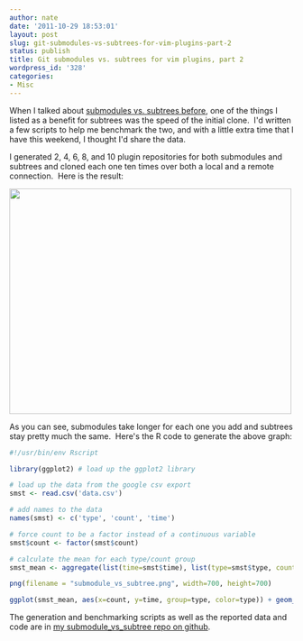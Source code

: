 ```yaml
---
author: nate
date: '2011-10-29 18:53:01'
layout: post
slug: git-submodules-vs-subtrees-for-vim-plugins-part-2
status: publish
title: Git submodules vs. subtrees for vim plugins, part 2
wordpress_id: '328'
categories:
- Misc
---
```


When I talked about <a href="/2011/05/18/git-submodules-vs-subtrees-for-vim-plugins/">submodules vs. subtrees before</a>, one of the things I listed as a benefit for subtrees was the speed of the initial clone.  I'd written a few scripts to help me benchmark the two, and with a little extra time that I have this weekend, I thought I'd share the data.

I generated 2, 4, 6, 8, and 10 plugin repositories for both submodules and subtrees and cloned each one ten times over both a local and a remote connection.  Here is the result:

<a href="/uploads/2011/10/submodule_vs_subtree.png"><img class="alignnone size-full wp-image-332" title="submodule_vs_subtree" src="/uploads/2011/10/submodule_vs_subtree.png" alt="" width="500" height="400" /></a>

As you can see, submodules take longer for each one you add and subtrees stay pretty much the same.  Here's the R code to generate the above graph:

``` r
#!/usr/bin/env Rscript

library(ggplot2) # load up the ggplot2 library

# load up the data from the google csv export
smst <- read.csv('data.csv')

# add names to the data
names(smst) <- c('type', 'count', 'time')

# force count to be a factor instead of a continuous variable
smst$count <- factor(smst$count)

# calculate the mean for each type/count group
smst_mean <- aggregate(list(time=smst$time), list(type=smst$type, count=smst$count), mean)

png(filename = "submodule_vs_subtree.png", width=700, height=700)

ggplot(smst_mean, aes(x=count, y=time, group=type, color=type)) + geom_line(size = 2) + ylab("time") + xlab("plugin count") + opts(title = "Submodule vs. Subtree checkout times")

```

The generation and benchmarking scripts as well as the reported data and code are in <a href="https://github.com/justone/submodule_vs_subtree">my submodule_vs_subtree repo on github</a>.